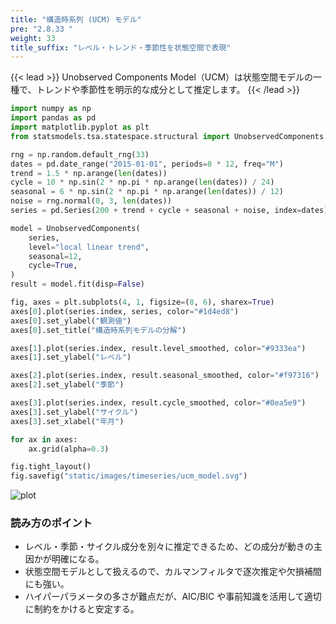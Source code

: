```yaml
---
title: "構造時系列 (UCM) モデル"
pre: "2.8.33 "
weight: 33
title_suffix: "レベル・トレンド・季節性を状態空間で表現"
---
```


{{< lead >}}
Unobserved Components Model（UCM）は状態空間モデルの一種で、トレンドや季節性を明示的な成分として推定します。
{{< /lead >}}

```python
import numpy as np
import pandas as pd
import matplotlib.pyplot as plt
from statsmodels.tsa.statespace.structural import UnobservedComponents

rng = np.random.default_rng(33)
dates = pd.date_range("2015-01-01", periods=8 * 12, freq="M")
trend = 1.5 * np.arange(len(dates))
cycle = 10 * np.sin(2 * np.pi * np.arange(len(dates)) / 24)
seasonal = 6 * np.sin(2 * np.pi * np.arange(len(dates)) / 12)
noise = rng.normal(0, 3, len(dates))
series = pd.Series(200 + trend + cycle + seasonal + noise, index=dates)

model = UnobservedComponents(
    series,
    level="local linear trend",
    seasonal=12,
    cycle=True,
)
result = model.fit(disp=False)

fig, axes = plt.subplots(4, 1, figsize=(8, 6), sharex=True)
axes[0].plot(series.index, series, color="#1d4ed8")
axes[0].set_ylabel("観測値")
axes[0].set_title("構造時系列モデルの分解")

axes[1].plot(series.index, result.level_smoothed, color="#9333ea")
axes[1].set_ylabel("レベル")

axes[2].plot(series.index, result.seasonal_smoothed, color="#f97316")
axes[2].set_ylabel("季節")

axes[3].plot(series.index, result.cycle_smoothed, color="#0ea5e9")
axes[3].set_ylabel("サイクル")
axes[3].set_xlabel("年月")

for ax in axes:
    ax.grid(alpha=0.3)

fig.tight_layout()
fig.savefig("static/images/timeseries/ucm_model.svg")
```

![plot](/images/timeseries/ucm_model.svg)

### 読み方のポイント

- レベル・季節・サイクル成分を別々に推定できるため、どの成分が動きの主因かが明確になる。
- 状態空間モデルとして扱えるので、カルマンフィルタで逐次推定や欠損補間にも強い。
- ハイパーパラメータの多さが難点だが、AIC/BIC や事前知識を活用して適切に制約をかけると安定する。
